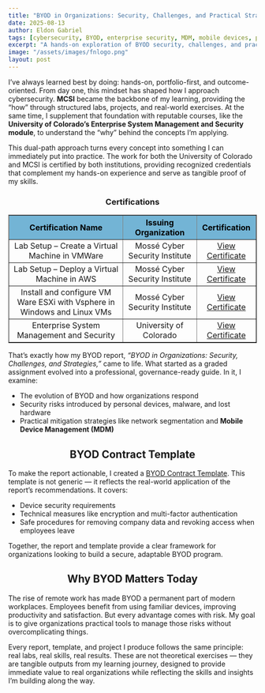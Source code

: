 ```yaml
---
title: "BYOD in Organizations: Security, Challenges, and Practical Strategies"
date: 2025-08-13
author: Eldon Gabriel
tags: [cybersecurity, BYOD, enterprise security, MDM, mobile devices, portfolio]
excerpt: "A hands-on exploration of BYOD security, challenges, and practical strategies for organizations, combining MCSI labs with University of Colorado coursework."
image: "/assets/images/fnlogo.png"
layout: post
---
```


I’ve always learned best by doing: hands-on, portfolio-first, and outcome-oriented. From day one, this mindset has shaped how I approach cybersecurity. **MCSI** became the backbone of my learning, providing the “how” through structured labs, projects, and real-world exercises. At the same time, I supplement that foundation with reputable courses, like the **University of Colorado’s Enterprise System Management and Security module**, to understand the “why” behind the concepts I’m applying.

This dual-path approach turns every concept into something I can immediately put into practice. The work for both the University of Colorado and MCSI is certified by both institutions, providing recognized credentials that complement my hands-on experience and serve as tangible proof of my skills.

<center><h3>Certifications</h3></center>

<table align="center" border="1" cellspacing="0" cellpadding="5">
  <thead>
    <tr style="background-color: #73b4d5; color: #000000; text-align: center;">
      <th style="text-align: center;">Certification Name</th>
      <th style="text-align: center;">Issuing Organization</th>
      <th style="text-align: center;">Certification</th>
    </tr>
  </thead>
  <tbody>
    <tr>
      <td style="text-align: center;">Lab Setup – Create a Virtual Machine in VMWare</td>
      <td style="text-align: center;">Mossé Cyber Security Institute	</td>
      <td style="text-align: center;"><a href="https://students.mosse-institute.com/exercise/genestDYUfk4OGr6MZPY" target="_blank">View Certificate</a></td>
    </tr>
    <tr>
      <td style="text-align: center;">Lab Setup – Deploy a Virtual Machine in AWS</td>
      <td style="text-align: center;">Mossé Cyber Security Institute	</td>
      <td style="text-align: center;"><a href="https://students.mosse-institute.com/exercise/QUS85HIZ7RdmQhWccq36" target="_blank">View Certificate</a></td>
    </tr>
    <tr>
      <td style="text-align: center;">Install and configure VM Ware ESXi with Vsphere in Windows and Linux VMs</td>
      <td style="text-align: center;">Mossé Cyber Security Institute</td>
      <td style="text-align: center;"><a href="https://students.mosse-institute.com/exercise/rbizQ2e1DXS2hMeDMt5d" target="_blank">View Certificate</a></td>
    </tr>
    <tr>
      <td style="text-align: center;">Enterprise System Management and Security</td>
      <td style="text-align: center;">University of Colorado</td>
      <td style="text-align: center;"><a href="https://coursera.org/share/32f8cfe37c8813eb67e1f14228ac7138" target="_blank">View Certificate</a></td>
     </tr>
  </tbody>
</table>

That’s exactly how my BYOD report, *“BYOD in Organizations: Security, Challenges, and Strategies,”* came to life. What started as a graded assignment evolved into a professional, governance-ready guide. In it, I examine:

- The evolution of BYOD and how organizations respond  
- Security risks introduced by personal devices, malware, and lost hardware  
- Practical mitigation strategies like network segmentation and **Mobile Device Management (MDM)**  

<center><h2>BYOD Contract Template</h2></center>

To make the report actionable, I created a <a href="https://docs.google.com/document/d/1nYALR4K3hXEIv_doF4ODDgC_aZewcpPsmPsQF4vj9w8/edit?usp=sharing" target="_blank">BYOD Contract Template</a>. 
This template is not generic — it reflects the real-world application of the report’s recommendations. It covers:

- Device security requirements  
- Technical measures like encryption and multi-factor authentication  
- Safe procedures for removing company data and revoking access when employees leave  

Together, the report and template provide a clear framework for organizations looking to build a secure, adaptable BYOD program.

<center><h2>Why BYOD Matters Today</h2></center>

The rise of remote work has made BYOD a permanent part of modern workplaces. Employees benefit from using familiar devices, improving productivity and satisfaction. But every advantage comes with risk. My goal is to give organizations practical tools to manage those risks without overcomplicating things.

Every report, template, and project I produce follows the same principle: real labs, real skills, real results. These are not theoretical exercises — they are tangible outputs from my learning journey, designed to provide immediate value to real organizations while reflecting the skills and insights I’m building along the way.
